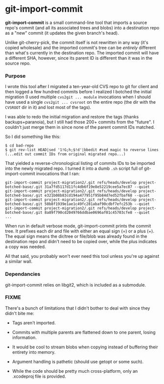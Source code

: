 # git-import-commit

**git-import-commit** is a small command-line tool that imports a source repo's commit (and all its associated trees and blobs) into a destination repo as a "new" commit (it updates the given branch's head).

Unlike git-cherry-pick, the commit itself is not rewritten in any way (it's copied wholesale) and the imported commit's tree can be *entirely* different than what's currently in the destination repo. The imported commit will have a different SHA, however, since its parent ID is different than it was in the source repo.

### Purpose

I wrote this tool after I migrated a ten-year-old CVS repo to git for client and then logged a few hundred commits before I realized I botched the initial migration (I used multiple `cvs2git ... module` invocations when I should have used a single `cvs2git ... cvsroot` on the entire repo (the dir with the `CVSROOT` dir in it) and lost most of the tags).

I was able to redo the initial migration and restore the tags (thanks backups+paranoia), but I still had those 200+ commits from the "future". I couldn't just merge them in since none of the parent commit IDs matched.

So I did something like this:

	$ cd bad-repo
	$ git rev-list HEAD|sed '1!G;h;$!d'|bbedit #sed magic to reverse lines
	(...edit out commit IDs from original migrated repo...)

That yielded a reverse-chronological listing of commits IDs to be imported into the newly migrated repo. I turned it into a dumb `.sh` script full of git-import-commit invocations that I ran:

	git-import-commit project-migration2/.git refs/heads/develop project-botched-base/.git 31a7fd5117d11fc4db6f19e8e52219cee5a7ec87 --quiet
	git-import-commit project-migration2/.git refs/heads/develop project-botched-base/.git e321b08b83cd194a477951f95b84d7ed52fbaf68 --quiet
	git-import-commit project-migration2/.git refs/heads/develop project-botched-base/.git 50b8f1939e1ae1c49fc281abaf90cdbf7efc253b --quiet
	git-import-commit project-migration2/.git refs/heads/develop project-botched-base/.git 8a89f790cd2049766ddbae0696af01c45703cfe8 --quiet
	...

When run in default verbose mode, git-import-commit prints the commit tree. It prefixes each dir and file with either an equal sign (=) or a plus (+). The equal sign means the dir/tree or file/blob was already found in the destination repo and didn't need to be copied over, while the plus indicates a copy was needed.

All that said, you probably won't ever need this tool unless you're up against a similar wall.

### Dependancies

git-import-commit relies on libgit2, which is included as a submodule.

### FIXME

There's a bunch of limitations that I didn't bother to deal with since they didn't bite me:

* Tags aren't imported.

* Commits with multiple parents are flattened down to one parent, losing information.

* It would be cool to stream blobs when copying instead of buffering their entirety into memory.

* Argument handling is pathetic (should use getopt or some such).

* While the code should be pretty much cross-platform, only an .xcodeproj file is provided.